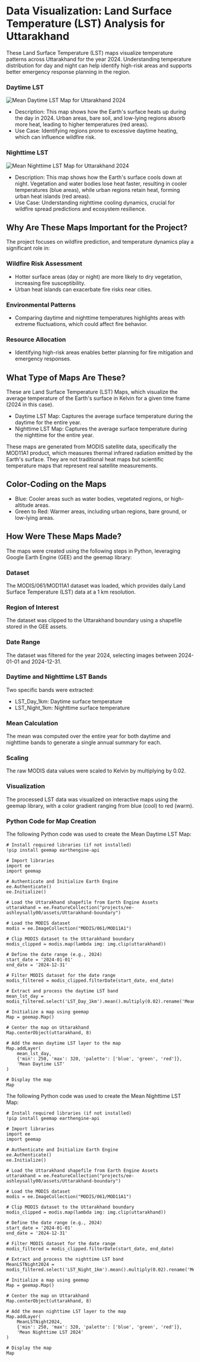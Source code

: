 
# Data Visualization: Land Surface Temperature (LST) Analysis for Uttarakhand

These Land Surface Temperature (LST) maps visualize temperature patterns across Uttarakhand for the year 2024. Understanding temperature distribution for day and night can help identify high-risk areas and supports better emergency response planning in the region.

### Daytime LST

![Mean Daytime LST Map for Uttarakhand 2024](https://raw.githubusercontent.com/ashleysally00/Uttarakhand-Land-Surface-Temperature-LST-Analysis-Using-GEE/main/MeanLSTday2024.png)

* Description: This map shows how the Earth's surface heats up during the day in 2024. Urban areas, bare soil, and low-lying regions absorb more heat, leading to higher temperatures (red areas).
* Use Case: Identifying regions prone to excessive daytime heating, which can influence wildfire risk.

### Nighttime LST

![Mean Nighttime LST Map for Uttarakhand 2024](https://raw.githubusercontent.com/ashleysally00/Uttarakhand-Land-Surface-Temperature-LST-Analysis-Using-GEE/main/meanLSTnight2024.png)

* Description: This map shows how the Earth's surface cools down at night. Vegetation and water bodies lose heat faster, resulting in cooler temperatures (blue areas), while urban regions retain heat, forming urban heat islands (red areas).
* Use Case: Understanding nighttime cooling dynamics, crucial for wildfire spread predictions and ecosystem resilience.

## Why Are These Maps Important for the Project?

The project focuses on wildfire prediction, and temperature dynamics play a significant role in:

### Wildfire Risk Assessment
* Hotter surface areas (day or night) are more likely to dry vegetation, increasing fire susceptibility.
* Urban heat islands can exacerbate fire risks near cities.

### Environmental Patterns
* Comparing daytime and nighttime temperatures highlights areas with extreme fluctuations, which could affect fire behavior.

### Resource Allocation
* Identifying high-risk areas enables better planning for fire mitigation and emergency responses.

## What Type of Maps Are These?

These are Land Surface Temperature (LST) Maps, which visualize the average temperature of the Earth's surface in Kelvin for a given time frame (2024 in this case).

* Daytime LST Map: Captures the average surface temperature during the daytime for the entire year.
* Nighttime LST Map: Captures the average surface temperature during the nighttime for the entire year.

These maps are generated from MODIS satellite data, specifically the MOD11A1 product, which measures thermal infrared radiation emitted by the Earth's surface. They are not traditional heat maps but scientific temperature maps that represent real satellite measurements.

## Color-Coding on the Maps

* Blue: Cooler areas such as water bodies, vegetated regions, or high-altitude areas.
* Green to Red: Warmer areas, including urban regions, bare ground, or low-lying areas.

## How Were These Maps Made?

The maps were created using the following steps in Python, leveraging Google Earth Engine (GEE) and the geemap library:

### Dataset
The MODIS/061/MOD11A1 dataset was loaded, which provides daily Land Surface Temperature (LST) data at a 1 km resolution.

### Region of Interest
The dataset was clipped to the Uttarakhand boundary using a shapefile stored in the GEE assets.

### Date Range
The dataset was filtered for the year 2024, selecting images between 2024-01-01 and 2024-12-31.

### Daytime and Nighttime LST Bands
Two specific bands were extracted:

- LST_Day_1km: Daytime surface temperature
- LST_Night_1km: Nighttime surface temperature

### Mean Calculation
The mean was computed over the entire year for both daytime and nighttime bands to generate a single annual summary for each.

### Scaling
The raw MODIS data values were scaled to Kelvin by multiplying by 0.02.

### Visualization
The processed LST data was visualized on interactive maps using the geemap library, with a color gradient ranging from blue (cool) to red (warm).

### Python Code for Map Creation
The following Python code was used to create the Mean Daytime LST Map:
```
# Install required libraries (if not installed)
!pip install geemap earthengine-api

# Import libraries
import ee
import geemap

# Authenticate and Initialize Earth Engine
ee.Authenticate()
ee.Initialize()

# Load the Uttarakhand shapefile from Earth Engine Assets
uttarakhand = ee.FeatureCollection("projects/ee-ashleysally00/assets/Uttarakhand-boundary")

# Load the MODIS dataset
modis = ee.ImageCollection("MODIS/061/MOD11A1")

# Clip MODIS dataset to the Uttarakhand boundary
modis_clipped = modis.map(lambda img: img.clip(uttarakhand))

# Define the date range (e.g., 2024)
start_date = '2024-01-01'
end_date = '2024-12-31'

# Filter MODIS dataset for the date range
modis_filtered = modis_clipped.filterDate(start_date, end_date)

# Extract and process the daytime LST band
mean_lst_day = modis_filtered.select('LST_Day_1km').mean().multiply(0.02).rename('Mean_LST_Day')

# Initialize a map using geemap
Map = geemap.Map()

# Center the map on Uttarakhand
Map.centerObject(uttarakhand, 8)

# Add the mean daytime LST layer to the map
Map.addLayer(
    mean_lst_day, 
    {'min': 250, 'max': 320, 'palette': ['blue', 'green', 'red']}, 
    'Mean Daytime LST'
)

# Display the map
Map
```
The following Python code was used to create the Mean Nighttime LST Map:

```
# Install required libraries (if not installed)
!pip install geemap earthengine-api

# Import libraries
import ee
import geemap

# Authenticate and Initialize Earth Engine
ee.Authenticate()
ee.Initialize()

# Load the Uttarakhand shapefile from Earth Engine Assets
uttarakhand = ee.FeatureCollection("projects/ee-ashleysally00/assets/Uttarakhand-boundary")

# Load the MODIS dataset
modis = ee.ImageCollection("MODIS/061/MOD11A1")

# Clip MODIS dataset to the Uttarakhand boundary
modis_clipped = modis.map(lambda img: img.clip(uttarakhand))

# Define the date range (e.g., 2024)
start_date = '2024-01-01'
end_date = '2024-12-31'

# Filter MODIS dataset for the date range
modis_filtered = modis_clipped.filterDate(start_date, end_date)

# Extract and process the nighttime LST band
MeanLSTNight2024 = modis_filtered.select('LST_Night_1km').mean().multiply(0.02).rename('Mean_LST_Night_2024')

# Initialize a map using geemap
Map = geemap.Map()

# Center the map on Uttarakhand
Map.centerObject(uttarakhand, 8)

# Add the mean nighttime LST layer to the map
Map.addLayer(
    MeanLSTNight2024, 
    {'min': 250, 'max': 320, 'palette': ['blue', 'green', 'red']}, 
    'Mean Nighttime LST 2024'
)

# Display the map
Map

```
